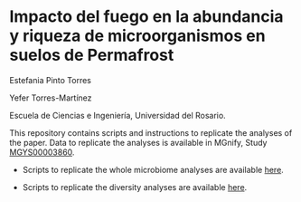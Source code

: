 # Impacto del fuego en la abundancia y riqueza de microorganismos en suelos de Permafrost

Estefania Pinto Torres

Yefer Torres-Martínez

Escuela de Ciencias e Ingeniería, Universidad del Rosario.


This repository contains scripts and instructions to replicate the analyses of the paper.
Data to replicate the analyses is available in MGnify, Study [MGYS00003860](https://www.ebi.ac.uk/metagenomics/studies/MGYS00003860#overview).

* Scripts to replicate the whole microbiome analyses are available [here](https://github.com/Yef05/Proyecto-Bioinform-tica/wiki/1.-Sequence-processing).

* Scripts to replicate the diversity analyses are available [here](https://github.com/Yef05/Proyecto-Bioinform-tica/wiki/2.-Diversity-analyses).
